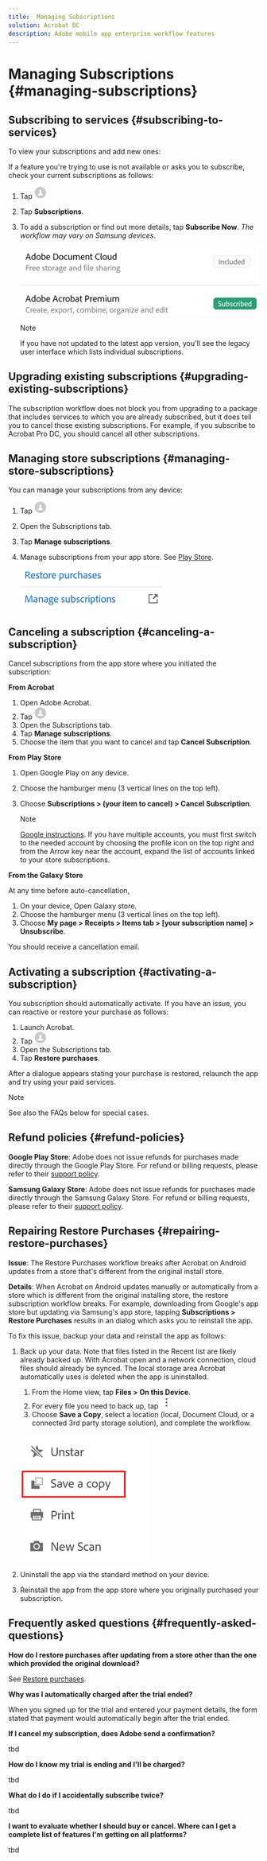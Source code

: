 ```yaml
---
title:  Managing Subscriptions
solution: Acrobat DC
description: Adobe mobile app enterprise workflow features
---
```


# Managing Subscriptions {#managing-subscriptions}


## Subscribing to services {#subscribing-to-services}

To view your subscriptions and add new ones:

If a feature you're trying to use is not available or asks you to subscribe, check your current subscriptions as follows: 

1. Tap ![image](./images/profileicon.png)
1. Tap **Subscriptions**.
1. To add a subscription or find out more details, tap **Subscribe Now**. *The workflow may vary on Samsung devices*.

   ![image](./images/subscriptionsnew.png)

   >[!NOTE]
   >
   > If you have not updated to the latest app version, you'll see the legacy user interface which lists individual subscriptions. 


## Upgrading existing subscriptions {#upgrading-existing-subscriptions}

The subscription workflow does not block you from upgrading to a package that includes services to which you are already subscribed, but it does tell you to cancel those existing subscriptions. For example, if you subscribe to Acrobat Pro DC, you should cancel all other subscriptions.

## Managing store subscriptions {#managing-store-subscriptions}

You can manage your subscriptions from any device: 

1. Tap ![image](./images/profileicon.png)
1. Open the Subscriptions tab.
1. Tap **Manage subscriptions**.
1. Manage subscriptions from your app store. See [Play Store](https://support.google.com/googleplay/answer/7018481).

   ![image](./images/managesubs.png)

## Canceling a subscription {#canceling-a-subscription}

Cancel subscriptions from the app store where you initiated the subscription: 

**From Acrobat** 

1. Open Adobe Acrobat. 
1. Tap ![image](./images/profileicon.png)
1. Open the Subscriptions tab.
1. Tap **Manage subscriptions**.
1. Choose the item that you want to cancel and tap **Cancel Subscription**.

**From Play Store**

1. Open Google Play on any device.
1. Choose the hamburger menu (3 vertical lines on the top left).
1. Choose **Subscriptions > (your item to cancel) > Cancel Subscription**. 

   >[!NOTE]
   >
   > [Google instructions](https://support.google.com/googleplay/answer/7018481?co=GENIE.Platform%3DAndroid&hl=en). If you have multiple accounts, you must first switch to  the needed account by choosing the  profile icon on the top right and from the Arrow key near the account, expand the list of accounts linked to your store subscriptions. 

**From the Galaxy Store** 

At any time before auto-cancellation, 

1. On your device, Open Galaxy store. 
1. Choose the hamburger menu (3 vertical lines on the top left).
1. Choose **My page > Receipts > Items tab > [your subscription name] > Unsubscribe**. 

You should receive a cancellation email.

## Activating a subscription {#activating-a-subscription}

You subscription should automatically activate. If you have an issue, you can reactive or restore your purchase as follows: 

1. Launch Acrobat. 
1. Tap ![image](./images/profileicon.png)
1. Open the Subscriptions tab.
1. Tap **Restore purchases**.

After a dialogue appears stating your purchase is restored, relaunch the app and try using  your paid services.

   >[!NOTE]
   >
   > See also the FAQs below for special cases. 


## Refund policies {#refund-policies}

**Google Play Store**: Adobe does not issue refunds for purchases made directly through the Google Play Store. For refund or billing requests, please refer to their [support policy](https://support.google.com/googleplay/answer/2479637?hl=en).

**Samsung Galaxy Store**: Adobe does not issue refunds for purchases made directly through the Samsung Galaxy Store. For refund or billing requests, please refer to their [support policy](https://www.samsung.com/us/support/answer/ANS00076970/).

## Repairing Restore Purchases {#repairing-restore-purchases}

**Issue**: The Restore Purchases workflow breaks after Acrobat on Android updates from a store that's different from the original install store. 
 
**Details**:  When Acrobat on Android updates manually or automatically from a store which is different from the original installing store, the restore subscription workflow breaks. For example, downloading from Google's app store but updating via Samsung's app store, tapping **Subscriptions > Restore Purchases** results in an dialog which asks you to reinstall the app. 
 
To fix this issue, backup your data and reinstall the app as follows: 
 
1. Back up your data. Note that files listed in the Recent list are likely already backed up. With Acrobat open and a network connection, cloud files should already be synced. The local storage area Acrobat automatically uses is deleted when the app is uninstalled. 

   1. From the Home view, tap **Files > On this Device**. 
   2. For every file you need to back up, tap ![image](./images/overflowicon.png)
   3. Choose **Save a Copy**, select a location (local, Document Cloud, or a connected 3rd party storage solution), and  complete the workflow.
 
   ![image](./images/saveacopy.png)
 
2. Uninstall the app via the standard method on your device. 
3. Reinstall the app from the app store where you originally purchased your subscription.  

## Frequently asked questions {#frequently-asked-questions}

**How do I restore purchases after updating from a store other than the one which provided the original download?** 

See [Restore purchases](managesubscriptions.md#repairing-restore-purchases).

**Why was I automatically charged after the trial ended?**

When you signed up for the trial and entered your payment details, the form stated that payment would automatically begin after the trial ended.

**If I cancel my subscription, does Adobe send a confirmation?**

tbd

**How do I know my trial is ending and I'll be charged?**

tbd

**What do I do if I accidentally subscribe twice?**

tbd

**I want to evaluate whether I should buy or cancel. Where can I get a complete list of features I'm getting on all platforms?**

tbd
